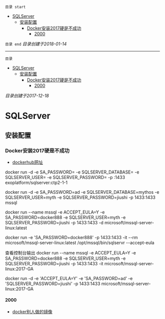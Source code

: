 `目录 start`
 
- [SQLServer](#sqlserver)
    - [安装配置](#安装配置)
        - [Docker安装2017硬是不成功](#docker安装2017硬是不成功)
            - [2000](#2000)

`目录 end` *目录创建于2018-01-14*
****************************************
`目录`
- [SQLServer](#sqlserver)
    - [安装配置](#安装配置)
        - [Docker安装2017硬是不成功](#docker安装2017硬是不成功)
            - [2000](#2000)

*目录创建于2017-12-18*
# SQLServer

## 安装配置
### Docker安装2017硬是不成功
- [dockerhub网址](https://hub.docker.com/r/exoplatform/sqlserver/)

docker run -d -e SA_PASSWORD=<passord> -e SQLSERVER_DATABASE=<db name> -e SQLSERVER_USER=<user> -e 
SQLSERVER_PASSWORD=<password> -p <local port>:1433 exoplatform/sqlserver:ctp2-1-1

docker run -d -e SA_PASSWORD=ad -e SQLSERVER_DATABASE=mythos -e SQLSERVER_USER=myth -e SQLSERVER_PASSWORD=jiushi -p 1433:1433 mssql


docker run --name mssql -e ACCEPT_EULA=Y -e SA_PASSWORD=docker888 -e SQLSERVER_USER=myth -e SQLSERVER_PASSWORD=jiushi -p 1433:1433 -d microsoft/mssql-server-linux:latest

docker run -e 'SA_PASSWORD=docker888' -p 1433:1433 -it --rm microsoft/mssql-server-linux:latest /opt/mssql/bin/sqlservr --accept-eula


查看控制台输出
docker run --name mssql -e ACCEPT_EULA=Y -e SA_PASSWORD=docker888 -e SQLSERVER_USER=myth -e SQLSERVER_PASSWORD=jiushi -p 1433:1433 -it microsoft/mssql-server-linux:2017-GA


docker run -d -e 'ACCEPT_EULA=Y' -e 'SA_PASSWORD=ad'  -e 'SQLSERVER_PASSWORD=jiushi' -p 1433:1433 microsoft/mssql-server-linux:2017-GA 

#### 2000
- [docker别人做的镜像](https://hub.docker.com/r/rsmoorthy/mssql/)